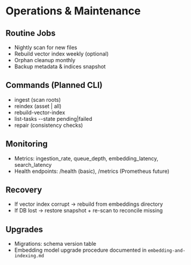 # Operations & Maintenance

## Routine Jobs
- Nightly scan for new files
- Rebuild vector index weekly (optional)
- Orphan cleanup monthly
- Backup metadata & indices snapshot

## Commands (Planned CLI)
- ingest (scan roots)
- reindex (asset | all)
- rebuild-vector-index
- list-tasks --state pending|failed
- repair (consistency checks)

## Monitoring
- Metrics: ingestion_rate, queue_depth, embedding_latency, search_latency
- Health endpoints: /health (basic), /metrics (Prometheus future)

## Recovery
- If vector index corrupt → rebuild from embeddings directory
- If DB lost → restore snapshot + re-scan to reconcile missing

## Upgrades
- Migrations: schema version table
- Embedding model upgrade procedure documented in `embedding-and-indexing.md`
